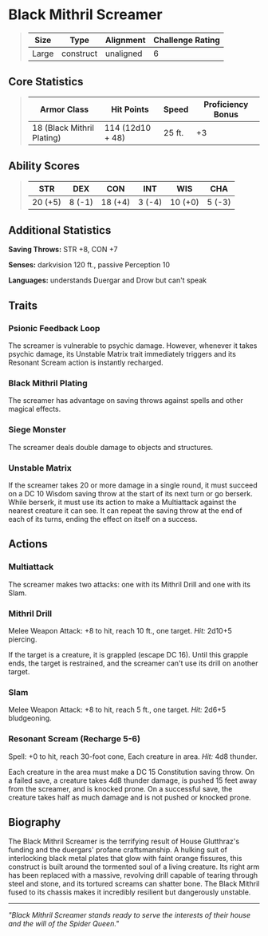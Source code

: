 # Black Mithril Screamer

<link rel="stylesheet" href="../drow_theme.css">

> | **Size** | **Type** | **Alignment** | **Challenge Rating** |
> |----------|----------|---------------|----------------------|
> | Large | construct | unaligned | 6 |

## Core Statistics

> | **Armor Class** | **Hit Points** | **Speed** | **Proficiency Bonus** |
> |-----------------|----------------|-----------|------------------------|
> | 18 (Black Mithril Plating) | 114 (12d10 + 48) | 25 ft. | +3 |

## Ability Scores

> | **STR** | **DEX** | **CON** | **INT** | **WIS** | **CHA** |
> |---------|---------|---------|---------|---------|---------|
> | 20 (+5) | 8 (-1) | 18 (+4) | 3 (-4) | 10 (+0) | 5 (-3) |

## Additional Statistics

**Saving Throws:** STR +8, CON +7

**Senses:** darkvision 120 ft., passive Perception 10

**Languages:** understands Duergar and Drow but can't speak

## Traits

### Psionic Feedback Loop
The screamer is vulnerable to psychic damage. However, whenever it takes psychic damage, its Unstable Matrix trait immediately triggers and its Resonant Scream action is instantly recharged.

### Black Mithril Plating
The screamer has advantage on saving throws against spells and other magical effects.

### Siege Monster
The screamer deals double damage to objects and structures.

### Unstable Matrix
If the screamer takes 20 or more damage in a single round, it must succeed on a DC 10 Wisdom saving throw at the start of its next turn or go berserk. While berserk, it must use its action to make a Multiattack against the nearest creature it can see. It can repeat the saving throw at the end of each of its turns, ending the effect on itself on a success.

## Actions

### Multiattack
The screamer makes two attacks: one with its Mithril Drill and one with its Slam.

### Mithril Drill
Melee Weapon Attack: +8 to hit, reach 10 ft., one target. *Hit:* 2d10+5 piercing.

If the target is a creature, it is grappled (escape DC 16). Until this grapple ends, the target is restrained, and the screamer can't use its drill on another target.

### Slam
Melee Weapon Attack: +8 to hit, reach 5 ft., one target. *Hit:* 2d6+5 bludgeoning.

### Resonant Scream (Recharge 5-6)
Spell: +0 to hit, reach 30-foot cone, Each creature in area. *Hit:* 4d8 thunder.

Each creature in the area must make a DC 15 Constitution saving throw. On a failed save, a creature takes 4d8 thunder damage, is pushed 15 feet away from the screamer, and is knocked prone. On a successful save, the creature takes half as much damage and is not pushed or knocked prone.

## Biography

The Black Mithril Screamer is the terrifying result of House Glutthraz's funding and the duergars' profane craftsmanship. A hulking suit of interlocking black metal plates that glow with faint orange fissures, this construct is built around the tormented soul of a living creature. Its right arm has been replaced with a massive, revolving drill capable of tearing through steel and stone, and its tortured screams can shatter bone. The Black Mithril fused to its chassis makes it incredibly resilient but dangerously unstable.

---

*"Black Mithril Screamer stands ready to serve the interests of their house and the will of the Spider Queen."*